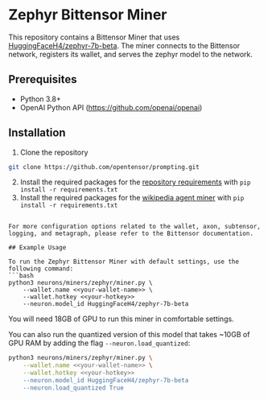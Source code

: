 # Zephyr Bittensor Miner
This repository contains a Bittensor Miner that uses [HuggingFaceH4/zephyr-7b-beta](https://huggingface.co/HuggingFaceH4/zephyr-7b-beta). The miner connects to the Bittensor network, registers its wallet, and serves the zephyr model to the network.

## Prerequisites

- Python 3.8+
- OpenAI Python API (https://github.com/openai/openai)

## Installation
1. Clone the repository 
```bash
git clone https://github.com/opentensor/prompting.git
```
2. Install the required packages for the [repository requirements](../../../requirements.txt) with `pip install -r requirements.txt`
3. Install the required packages for the [wikipedia agent miner](requirements.txt) with `pip install -r requirements.txt`
```

For more configuration options related to the wallet, axon, subtensor, logging, and metagraph, please refer to the Bittensor documentation.

## Example Usage

To run the Zephyr Bittensor Miner with default settings, use the following command:
```bash
python3 neurons/miners/zephyr/miner.py \
    --wallet.name <<your-wallet-name>> \
    --wallet.hotkey <<your-hotkey>>
    --neuron.model_id HuggingFaceH4/zephyr-7b-beta
```

You will need 18GB of GPU to run this miner in comfortable settings.

You can also run the quantized version of this model that takes ~10GB of GPU RAM by adding the flag `--neuron.load_quantized`:
```bash
python3 neurons/miners/zephyr/miner.py \
    --wallet.name <<your-wallet-name>> \
    --wallet.hotkey <<your-hotkey>>
    --neuron.model_id HuggingFaceH4/zephyr-7b-beta
    --neuron.load_quantized True
```